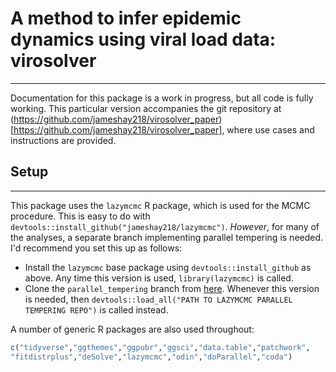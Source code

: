 # A method to infer epidemic dynamics using viral load data: virosolver
------------
Documentation for this package is a work in progress, but all code is fully working. This particular version accompanies the git repository at (https://github.com/jameshay218/virosolver_paper)[https://github.com/jameshay218/virosolver_paper], where use cases and instructions are provided.
 
## Setup
------------
This package uses the `lazymcmc` R package, which is used for the MCMC procedure. This is easy to do with `devtools::install_github("jameshay218/lazymcmc")`. *However*, for many of the analyses, a separate branch implementing parallel tempering is needed. I'd recommend you set this up as follows:
  - Install the `lazymcmc` base package using `devtools::install_github` as above. Any time this version is used, `library(lazymcmc)` is called.
  - Clone the `parallel_tempering` branch from [here](https://github.com/jameshay218/lazymcmc/tree/parallel_tempering). Whenever this version is needed, then `devtools::load_all("PATH TO LAZYMCMC PARALLEL TEMPERING REPO")` is called instead.
  
A number of generic R packages are also used throughout:
```r
c("tidyverse","ggthemes","ggpubr","ggsci","data.table","patchwork",
"fitdistrplus","deSolve","lazymcmc","odin","doParallel","coda")
```
